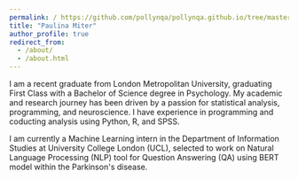 ```yaml
---
permalink: / https://github.com/pollynqa/pollynqa.github.io/tree/master
title: "Paulina Miter"
author_profile: true
redirect_from: 
  - /about/
  - /about.html
---
```

I am a recent graduate from London Metropolitan University, graduating First Class with a Bachelor of Science degree in Psychology. My academic and research journey has been driven by a passion for statistical analysis, programming, and neuroscience. I have experience in programming and coducting analysis using Python, R, and SPSS.

I am currently a Machine Learning intern in the Department of Information Studies at University College London (UCL), selected to work on Natural Language Processing (NLP) tool for Question Answering (QA) using BERT model within the Parkinson's disease. 


